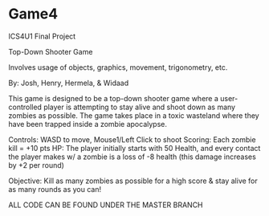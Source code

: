 # Game4

ICS4U1 Final Project

Top-Down Shooter Game 

Involves usage of objects, graphics, movement, trigonometry, etc. 

By: Josh, Henry, Hermela, & Widaad   

This game is designed to be a top-down shooter game where a user-controlled player is attempting to stay alive and shoot down as many zombies as possible. The game takes place in a toxic wasteland where they have been trapped inside a zombie apocalypse. 

Controls: WASD to move, Mouse1/Left Click to shoot 
Scoring: Each zombie kill = +10 pts 
HP: The player initially starts with 50 Health, and every contact the player makes w/ a zombie is a loss of -8 health (this damage increases by +2 per round)

Objective: Kill as many zombies as possible for a high score & stay alive for as many rounds as you can! 


ALL CODE CAN BE FOUND UNDER THE MASTER BRANCH 
